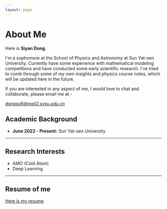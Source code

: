 ```yaml
---
layout: page
---
```


# About Me

Here is **Siyan Dong**.

I'm a sophomore at the School of Physics and Astronomy at Sun Yat-sen University. Currently have some experience with mathematical modeling competitions and have conducted some early scientific research. I've tried to comb through some of my own insights and physics course notes, which will be updated here in the future.

If you are interested in any aspect of me, I would love to chat and collaborate, please email me at - 

*dongsy6@mail2.sysu.edu.cn*

## Academic Background

- **June 2022 - Present:** Sun Yat-sen University

---

## Research Interests

- AMO  (Cold Atom)
- Deep Learning




---

## Resume of me

[Here is my resume](https://Destiny200424.github.io/CV_DongSiyan.pdf)

